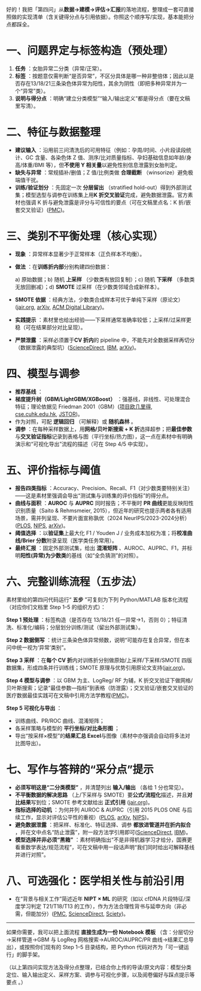 好的！我把「第四问」从**数据→建模→评估→汇报**的落地流程，整理成一套可直接照做的实现清单（含关键得分点与引用依据）。你照这个顺序写/实现，基本能把分点都踩全。

# 一、问题界定与标签构造（预处理）

1. **任务** ：女胎异常二分类（异常/正常）。
2. **标签** ：按题意仅需判断“是否异常”，不区分具体是哪一种非整倍体；因此以是否存在13/18/21三条染色体异常为阳性，其余为阴性（即把多种异常并为一个“异常”类）。
3. **说明与得分点** ：明确“建立分类模型”“输入/输出定义”都是得分点（要在文稿里写清）。

# 二、特征与数据整理

* **建议输入** ：沿用前三问清洗后的可用特征（例如：孕周/时间、小片段读段统计、GC 含量、各染色体 Z 值、测序/比对质量指标、孕妇基础信息如年龄/身高/体重/BMI 等），但**不使用 Y 相关量**以避免性别信息泄露到女胎判定。
* **缺失与异常** ：常规插补/删值；Z 值/比例类做 **合理截断** （winsorize）避免极端值干扰。
* **训练/验证划分** ：先固定一次 **分层留出** （stratified hold-out）得到外部测试集；模型选型与调参在训练集上用**K 折交叉验证**完成，避免数据泄露。官方素材也强调 K 折与避免泄露是评分与可信性的要点（可在文稿里点名：K 折/嵌套交叉验证）([PMC](https://pmc.ncbi.nlm.nih.gov/articles/PMC11041453/?utm_source=chatgpt.com "Practical Considerations and Applied Examples of Cross ..."))。

# 三、类别不平衡处理（核心实现）

* **现象** ：异常样本显著少于正常样本（正负样本不均衡）。
* **做法** ：在**训练折内部**分别构建四份数据：

  a) 原始数据；b) 随机 **上采样** （少数类有放回复制）；c) 随机 **下采样** （多数类无放回删减）；d) **SMOTE** 过采样（在少数类邻域合成新样本）。

* **SMOTE 依据** ：经典方法，少数类合成样本可优于单纯下采样（原论文）([jair.org](https://www.jair.org/index.php/jair/article/view/10302?utm_source=chatgpt.com "SMOTE: Synthetic Minority Over-sampling Technique"), [arXiv](https://arxiv.org/pdf/1106.1813?utm_source=chatgpt.com "SMOTE: Synthetic Minority Over-sampling Technique"), [ACM Digital Library](https://dl.acm.org/doi/10.5555/1622407.1622416?utm_source=chatgpt.com "SMOTE: synthetic minority over-sampling technique"))。
* **实践提示** ：素材里也给出经验——下采样通常准确率较低；上采样/过采样更稳（可在结果部分对比呈现）。
* **严禁泄露** ：采样必须置于**CV 折内**的 pipeline 中，不能先对全数据采样再切分（数据泄露的典型坑）([ScienceDirect](https://www.sciencedirect.com/science/article/pii/S2666389923001599?utm_source=chatgpt.com "Leakage and the reproducibility crisis in machine-learning- ..."), [IBM](https://www.ibm.com/think/topics/data-leakage-machine-learning?utm_source=chatgpt.com "What is Data Leakage in Machine Learning?"), [arXiv](https://arxiv.org/html/2108.02497v5?utm_source=chatgpt.com "How to avoid machine learning pitfalls: a guide for ..."))。

# 四、模型与调参

* **推荐基线** ：
* **梯度提升树（GBM/LightGBM/XGBoost）** ：强基线，非线性、可处理混合特征；理论依据见 Friedman 2001（GBM）([项目欧几里得](https://projecteuclid.org/journals/annals-of-statistics/volume-29/issue-5/Greedy-function-approximation-A-gradient-boosting-machine/10.1214/aos/1013203451.full?utm_source=chatgpt.com "Greedy function approximation: A gradient boosting machine."), [cse.cuhk.edu.hk](https://www.cse.cuhk.edu.hk/irwin.king/_media/presentations/2001_greedy_function_approximation_a_gradient_boosting_machine.pdf?utm_source=chatgpt.com "Greedy Function Approximation: A Gradient Boosting ..."), [JSTOR](https://www.jstor.org/stable/2699986?utm_source=chatgpt.com "Greedy Function Approximation: A Gradient Boosting ..."))。
* 作为对照，可配 **逻辑回归** （可解释）或 **随机森林** 。
* **调参** ：在每种采样数据上，用**网格/贝叶斯搜索 + K 折**选择超参；把**最佳参数**与**交叉验证指标**记录到表格与图（平行坐标/热力图），这一点在素材中有明确演示和“可视化导出”流程的描述（可在 Step 4/5 中实现）。

# 五、评价指标与阈值

* **报告四类指标** ：Accuracy、Precision、Recall、F1（对少数类要特别关注）——这是素材里强调会导出“测试集与训练集的评价指标”的得分点。
* **曲线与面积** ：**AUROC** 与 **AUPRC** 同时报告；不平衡时 **PR 曲线**更能反映阳性识别质量（Saito & Rehmsmeier, 2015），但近年的研究也提示两者各有适用场景，需并列呈现、不要片面宣称孰优（2024 NeurIPS/2023-2024分析）([PLOS](https://journals.plos.org/plosone/article?id=10.1371%2Fjournal.pone.0118432&utm_source=chatgpt.com "The Precision-Recall Plot Is More Informative than the ROC ..."), [NIPS](https://nips.cc/virtual/2024/poster/95133?utm_source=chatgpt.com "A Closer Look at AUROC and AUPRC under Class ..."), [arXiv](https://arxiv.org/html/2401.06091v1?utm_source=chatgpt.com "A Closer Look at AUROC and AUPRC under Class ..."))。
* **阈值选择** ：以**验证集**上最大化 F1 / Youden J / 业务成本加权为准；将**校准曲线/Brier 分数**附录呈现（医学类任务常用）。
* **最终汇报** ：固定外部测试集，给出 **混淆矩阵** 、AUROC、AUPRC、F1，并标明**阳性(异常)为少数类**的基线（如“全负猜测”的对照）。

# 六、完整训练流程（五步法）

素材里给的第四问代码运行“ **五步** ”可复刻为下列 Python/MATLAB 版本化流程（对应你们文档里 Step 1–5 的组织方式）：

 **Step 1 预处理** ：标签构造（是否存在 13/18/21 任一异常→1，否则 0）；特征清洗、标准化/编码；分层划分训练/测试（留出外部测试集）。

 **Step 2 数据侧写** ：统计三条染色体异常频数，说明“可能存在复合异常，但在本问中统一视为‘异常’类别”。

 **Step 3 采样** ：在**每个 CV 折**内对训练折分别做原始/上采样/下采样/SMOTE 四版数据集，形成四条并行训练线；SMOTE 原理与优势引用原论文支持([jair.org](https://www.jair.org/index.php/jair/article/view/10302?utm_source=chatgpt.com "SMOTE: Synthetic Minority Over-sampling Technique"))。

 **Step 4 模型与调参** ：以 GBM 为主、LogReg/ RF 为辅，K 折交叉验证下做网格/贝叶斯搜索；记录“最佳参数—指标”到表格（防泄露）；交叉验证/嵌套交叉验证的医疗数据最佳实践可在文稿中引用方法学教程([PMC](https://pmc.ncbi.nlm.nih.gov/articles/PMC11041453/?utm_source=chatgpt.com "Practical Considerations and Applied Examples of Cross ..."))。

 **Step 5 可视化与导出** ：

* 训练曲线、PR/ROC 曲线、混淆矩阵；
* 各采样策略与模型的 **平行坐标/对比条形图** ；
* 导出“按采样×模型”的**结果汇总 Excel**与图像（素材中亦强调会自动将多法对比图导出）。

# 七、写作与答辩的“采分点”提示

* **必须写明这是“二分类模型”** ，并清楚列出 **输入/输出** （各给 1 分也常见）。
* **不平衡数据的解决思路** （上/下采样与 SMOTE）要**公式/流程化**描述，并且**对比结果**写到位；SMOTE 参考文献给出 **正式引用** ([jair.org](https://www.jair.org/index.php/jair/article/view/10302?utm_source=chatgpt.com "SMOTE: Synthetic Minority Over-sampling Technique"))。
* **指标选择的动机** ：为何并列 AUROC & AUPRC（引用 2015 PLOS ONE 与后续工作，显示对评估公平性的重视）([PLOS](https://journals.plos.org/plosone/article?id=10.1371%2Fjournal.pone.0118432&utm_source=chatgpt.com "The Precision-Recall Plot Is More Informative than the ROC ..."), [arXiv](https://arxiv.org/html/2401.06091v1?utm_source=chatgpt.com "A Closer Look at AUROC and AUPRC under Class ..."), [NIPS](https://nips.cc/virtual/2024/poster/95133?utm_source=chatgpt.com "A Closer Look at AUROC and AUPRC under Class ..."))。
* **避免数据泄露** ：把采样、标准化、特征选择、调参 **都放进管道并在折内拟合** ，并在文中点名“防止泄露”，附一段方法学引用即可([ScienceDirect](https://www.sciencedirect.com/science/article/pii/S2666389923001599?utm_source=chatgpt.com "Leakage and the reproducibility crisis in machine-learning- ..."), [IBM](https://www.ibm.com/think/topics/data-leakage-machine-learning?utm_source=chatgpt.com "What is Data Leakage in Machine Learning?"))。
* **模型选择并非必须“黑箱”** ：素材明确指出“不是非得机器学习才给分，国赛更看重数学表达/规范流程”，可在文稿中用一段话声明“我们同时给出可解释基线并进行对照”。

# 八、可选强化：医学相关性与前沿引用

* 在“背景与相关工作”简述近年 **NIPT × ML** 的研究（如以 cfDNA 片段特征/深度学习判定 T21/T18/T13 的工作），作为方法合理性背书与延申方向（非必需，但能加分）([PMC](https://pmc.ncbi.nlm.nih.gov/articles/PMC9745024/?utm_source=chatgpt.com "Development and performance evaluation of an artificial ..."), [ScienceDirect](https://www.sciencedirect.com/science/article/abs/pii/S0957417424006250?utm_source=chatgpt.com "A noninvasive prenatal test pipeline with a well- ..."), [Sciety](https://sciety-discovery.elifesciences.org/articles/by?article_doi=10.20944%2Fpreprints202506.2158.v1&utm_source=chatgpt.com "Advancing Genomic Precision Through Deep Learning and ..."))。

---

如果你需要，我可以把上面流程 **直接生成为一份 Notebook 模板** （含：分层切分→采样管道→GBM 与 LogReg 网格搜索→AUROC/AUPRC/PR 曲线→结果汇总导出），或按照你们现有的 Step 1–5 目录结构，把 Python 代码对齐为「可一键运行」的脚手架。

（以上第四问实现方法及得分点整理，已结合你上传的导读/原文内容：模型分类定位、输入输出定义、采样方案、调参与可视化步骤，以及阅卷偏好与踩点提示等要点  。）
